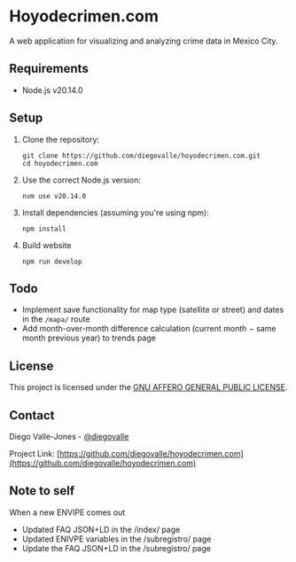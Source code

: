 # Hoyodecrimen.com

A web application for visualizing and analyzing crime data in Mexico City.

## Requirements

- Node.js v20.14.0

## Setup

1. Clone the repository:
   ```
   git clone https://github.com/diegovalle/hoyodecrimen.com.git
   cd hoyodecrimen.com
   ```

2. Use the correct Node.js version:
   ```
   nvm use v20.14.0
   ```

3. Install dependencies (assuming you're using npm):
   ```
   npm install
   ```
4. Build website
   ```
   npm run develop
   ```

## Todo

- Implement save functionality for map type (satellite or street) and dates in the `/mapa/` route
- Add month-over-month difference calculation (current month − same month previous year) to trends page

## License

This project is licensed under the [GNU AFFERO GENERAL PUBLIC LICENSE](LICENSE).

## Contact

Diego Valle-Jones - [@diegovalle](https://twitter.com/diegovalle)

Project Link: [https://github.com/diegovalle/hoyodecrimen.com](https://github.com/diegovalle/hoyodecrimen.com)

## Note to self

When a new ENVIPE comes out

- Updated FAQ JSON+LD in the /index/ page 
- Updated ENIVPE variables in the /subregistro/ page
- Update the FAQ JSON+LD in the /subregistro/ page

